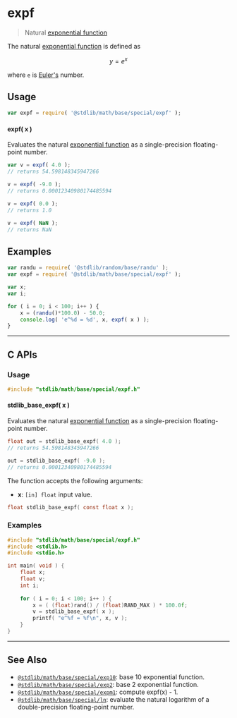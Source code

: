 <!--

@license Apache-2.0

Copyright (c) 2025 The Stdlib Authors.

Licensed under the Apache License, Version 2.0 (the "License");
you may not use this file except in compliance with the License.
You may obtain a copy of the License at

   http://www.apache.org/licenses/LICENSE-2.0

Unless required by applicable law or agreed to in writing, software
distributed under the License is distributed on an "AS IS" BASIS,
WITHOUT WARRANTIES OR CONDITIONS OF ANY KIND, either express or implied.
See the License for the specific language governing permissions and
limitations under the License.

-->

# expf

> Natural [exponential function][exponential-function]

<section class="intro">

The natural [exponential function][exponential-function] is defined as

<!-- <equation class="equation" label="eq:natural_exponential_function" align="center" raw="y = e^x" alt="Natural exponential function definition"> -->

```math
y = e^x
```

<!-- <div class="equation" align="center" data-raw-text="y = e^x" data-equation="eq:natural_exponential_function">
    <img src="https://cdn.jsdelivr.net/gh/stdlib-js/stdlib@117273e7c4f27b0835723c2940d9675af0e14cb7/lib/node_modules/@stdlib/math/base/special/expf/docs/img/equation_natural_exponential_function.svg" alt="Natural exponential function definition">
    <br>
</div> -->

<!-- </equation> -->

where `e` is [Euler's][@stdlib/constants/float32/e] number.

</section>

<!-- /.intro -->

<section class="usage">

## Usage

```javascript
var expf = require( '@stdlib/math/base/special/expf' );
```

#### expf( x )

Evaluates the natural [exponential function][exponential-function] as a single-precision floating-point number.

```javascript
var v = expf( 4.0 );
// returns 54.598148345947266

v = expf( -9.0 );
// returns 0.00012340980174485594

v = expf( 0.0 );
// returns 1.0

v = expf( NaN );
// returns NaN
```

</section>

<!-- /.usage -->

<section class="examples">

## Examples

<!-- eslint no-undef: "error" -->

```javascript
var randu = require( '@stdlib/random/base/randu' );
var expf = require( '@stdlib/math/base/special/expf' );

var x;
var i;

for ( i = 0; i < 100; i++ ) {
    x = (randu()*100.0) - 50.0;
    console.log( 'e^%d = %d', x, expf( x ) );
}
```

</section>

<!-- /.examples -->

<!-- C interface documentation. -->

* * *

<section class="c">

## C APIs

<!-- Section to include introductory text. Make sure to keep an empty line after the intro `section` element and another before the `/section` close. -->

<section class="intro">

</section>

<!-- /.intro -->

<!-- C usage documentation. -->

<section class="usage">

### Usage

```c
#include "stdlib/math/base/special/expf.h"
```

#### stdlib_base_expf( x )

Evaluates the natural [exponential function][exponential-function] as a single-precision floating-point number.

```c
float out = stdlib_base_expf( 4.0 );
// returns 54.598148345947266

out = stdlib_base_expf( -9.0 );
// returns 0.00012340980174485594
```

The function accepts the following arguments:

-   **x**: `[in] float` input value.

```c
float stdlib_base_expf( const float x );
```

</section>

<!-- /.usage -->

<!-- C API usage notes. Make sure to keep an empty line after the `section` element and another before the `/section` close. -->

<section class="notes">

</section>

<!-- /.notes -->

<!-- C API usage examples. -->

<section class="examples">

### Examples

```c
#include "stdlib/math/base/special/expf.h"
#include <stdlib.h>
#include <stdio.h>

int main( void ) {
    float x;
    float v;
    int i;
    
    for ( i = 0; i < 100; i++ ) {
        x = ( (float)rand() / (float)RAND_MAX ) * 100.0f;
        v = stdlib_base_expf( x );
        printf( "e^%f = %f\n", x, v );
    }
}
```

</section>

<!-- /.examples -->

</section>

<!-- /.c -->

<!-- Section for related `stdlib` packages. Do not manually edit this section, as it is automatically populated. -->

<section class="related">

* * *

## See Also

-   <span class="package-name">[`@stdlib/math/base/special/exp10`][@stdlib/math/base/special/exp10]</span><span class="delimiter">: </span><span class="description">base 10 exponential function.</span>
-   <span class="package-name">[`@stdlib/math/base/special/exp2`][@stdlib/math/base/special/exp2]</span><span class="delimiter">: </span><span class="description">base 2 exponential function.</span>
-   <span class="package-name">[`@stdlib/math/base/special/expm1`][@stdlib/math/base/special/expm1]</span><span class="delimiter">: </span><span class="description">compute expf(x) - 1.</span>
-   <span class="package-name">[`@stdlib/math/base/special/ln`][@stdlib/math/base/special/ln]</span><span class="delimiter">: </span><span class="description">evaluate the natural logarithm of a double-precision floating-point number.</span>

</section>

<!-- /.related -->

<!-- Section for all links. Make sure to keep an empty line after the `section` element and another before the `/section` close. -->

<section class="links">

[exponential-function]: https://en.wikipedia.org/wiki/Exponential_function

[@stdlib/constants/float32/e]: https://github.com/stdlib-js/stdlib/tree/develop/lib/node_modules/%40stdlib/constants/float32/e

<!-- <related-links> -->

[@stdlib/math/base/special/exp10]: https://github.com/stdlib-js/stdlib/tree/develop/lib/node_modules/%40stdlib/math/base/special/exp10

[@stdlib/math/base/special/exp2]: https://github.com/stdlib-js/stdlib/tree/develop/lib/node_modules/%40stdlib/math/base/special/exp2

[@stdlib/math/base/special/expm1]: https://github.com/stdlib-js/stdlib/tree/develop/lib/node_modules/%40stdlib/math/base/special/expm1

[@stdlib/math/base/special/ln]: https://github.com/stdlib-js/stdlib/tree/develop/lib/node_modules/%40stdlib/math/base/special/ln

<!-- </related-links> -->

</section>

<!-- /.links -->
